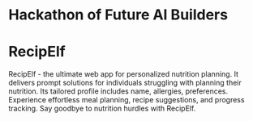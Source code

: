 ﻿# Hackathon of Future AI Builders
 # RecipElf
  RecipElf - the ultimate web app for personalized nutrition planning. It delivers prompt solutions for individuals struggling with planning their nutrition. Its tailored profile includes name, allergies, preferences. Experience effortless meal planning, recipe suggestions, and progress tracking. Say goodbye to nutrition hurdles with RecipElf.

